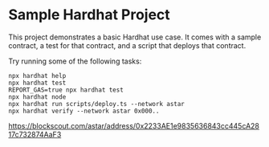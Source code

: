 # Sample Hardhat Project

This project demonstrates a basic Hardhat use case. It comes with a sample contract, a test for that contract, and a script that deploys that contract.

Try running some of the following tasks:

```shell
npx hardhat help
npx hardhat test
REPORT_GAS=true npx hardhat test
npx hardhat node
npx hardhat run scripts/deploy.ts --network astar
npx hardhat verify --network astar 0x000..
```

https://blockscout.com/astar/address/0x2233AE1e9835636843cc445cA2817c732874AaF3
